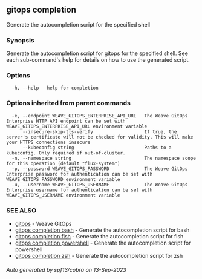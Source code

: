 ## gitops completion

Generate the autocompletion script for the specified shell

### Synopsis

Generate the autocompletion script for gitops for the specified shell.
See each sub-command's help for details on how to use the generated script.


### Options

```
  -h, --help   help for completion
```

### Options inherited from parent commands

```
  -e, --endpoint WEAVE_GITOPS_ENTERPRISE_API_URL   The Weave GitOps Enterprise HTTP API endpoint can be set with WEAVE_GITOPS_ENTERPRISE_API_URL environment variable
      --insecure-skip-tls-verify                   If true, the server's certificate will not be checked for validity. This will make your HTTPS connections insecure
      --kubeconfig string                          Paths to a kubeconfig. Only required if out-of-cluster.
  -n, --namespace string                           The namespace scope for this operation (default "flux-system")
  -p, --password WEAVE_GITOPS_PASSWORD             The Weave GitOps Enterprise password for authentication can be set with WEAVE_GITOPS_PASSWORD environment variable
  -u, --username WEAVE_GITOPS_USERNAME             The Weave GitOps Enterprise username for authentication can be set with WEAVE_GITOPS_USERNAME environment variable
```

### SEE ALSO

* [gitops](gitops.md)	 - Weave GitOps
* [gitops completion bash](gitops_completion_bash.md)	 - Generate the autocompletion script for bash
* [gitops completion fish](gitops_completion_fish.md)	 - Generate the autocompletion script for fish
* [gitops completion powershell](gitops_completion_powershell.md)	 - Generate the autocompletion script for powershell
* [gitops completion zsh](gitops_completion_zsh.md)	 - Generate the autocompletion script for zsh

###### Auto generated by spf13/cobra on 13-Sep-2023
